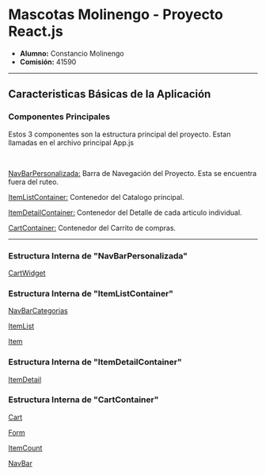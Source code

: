 <h1> Mascotas Molinengo - Proyecto React.js </h2>

<ul>
    <li><strong>Alumno:</strong> Constancio Molinengo</li>
    <li><strong>Comisión:</strong> 41590</li>
</ul>

<hr/>

<h2>Caracteristicas Básicas de la Aplicación</h2>
<h3>Componentes Principales</h3>
<p>Estos 3 componentes son la estructura principal del proyecto. Estan llamadas en el archivo principal App.js</p>
<br/>
<p><ins>NavBarPersonalizada:</ins> Barra de Navegación del Proyecto. Esta se encuentra fuera del ruteo.</p>
<p><ins>ItemListContainer:</ins> Contenedor del Catalogo principal.</p>
<p><ins>ItemDetailContainer:</ins> Contenedor del Detalle de cada articulo individual.</p>
<p><ins>CartContainer:</ins> Contenedor del Carrito de compras.</p>

<hr/>

<h3>Estructura Interna de "NavBarPersonalizada"</h3>
<p><ins>CartWidget</ins></p>

<h3>Estructura Interna de "ItemListContainer"</h3>
<p><ins>NavBarCategorias</ins></p>

<p><ins>ItemList</ins></p>
    <p><ins>Item</ins></p>

<h3>Estructura Interna de "ItemDetailContainer"</h3>
<p><ins>ItemDetail</ins></p>

<h3>Estructura Interna de "CartContainer"</h3>
<p><ins>Cart</ins></p>
    <p><ins>Form</ins></p>

<p><ins>ItemCount</ins></p>

<p><ins>NavBar</ins></p>
